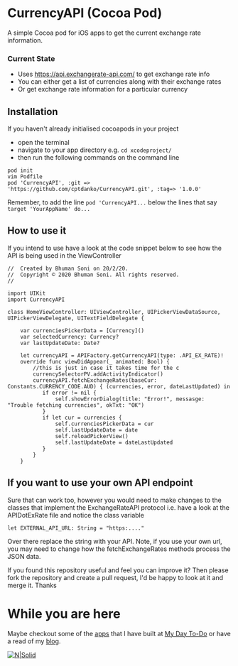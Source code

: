 # CurrencyAPI (Cocoa Pod)
A simple Cocoa pod for iOS apps to get the current exchange rate information. 
### Current State
- Uses https://api.exchangerate-api.com/ to get exchange rate info
- You can either get a list of currencies along with their exchange rates
- Or get exchange rate information for a particular currency

## Installation
If you haven't already initialised cocoapods in your project
- open the terminal
- navigate to your app directory e.g. `cd xcodeproject/`
- then run the following commands on the command line
```
pod init
vim Podfile
pod 'CurrencyAPI', :git => 'https://github.com/cptdanko/CurrencyAPI.git', :tag=> '1.0.0'
```
Remember, to add the line `pod 'CurrencyAPI...` below the lines that say `target 'YourAppName' do...`
## How to use it
If you intend to use have a look at the code snippet below to see how the API is being used in the ViewController
```
//  Created by Bhuman Soni on 20/2/20.
//  Copyright © 2020 Bhuman Soni. All rights reserved.
//

import UIKit
import CurrencyAPI

class HomeViewController: UIViewController, UIPickerViewDataSource, UIPickerViewDelegate, UITextFieldDelegate {

    var currenciesPickerData = [Currency]()
    var selectedCurrency: Currency?
    var lastUpdateDate: Date?
    
    let currencyAPI = APIFactory.getCurrencyAPI(type: .API_EX_RATE)!
    override func viewDidAppear(_ animated: Bool) {
        //this is just in case it takes time for the c
        currencySelectorPV.addActivityIndicator()
        currencyAPI.fetchExchangeRates(baseCur: Constants.CURRENCY_CODE.AUD) { (currencies, error, dateLastUpdated) in
           if error != nil {
               self.showErrorDialog(title: "Error!", messasge: "Trouble fetching currencies", okTxt: "OK")
           }
           if let cur = currencies {
               self.currenciesPickerData = cur
               self.lastUpdateDate = date
               self.reloadPickerView()
               self.lastUpdateDate = dateLastUpdated
           }
        }
    }
```
## If you want to use your own API endpoint
Sure that can work too, however you would need to make changes to the classes that implement the ExchangeRateAPI protocol i.e. have a look at the APIDotExRate file and notice the class variable
```
let EXTERNAL_API_URL: String = "https:...." 
```
Over there replace the string with your API. Note, if you use your own url, you may need to change how the fetchExchangeRates methods process the JSON data.

If you found this repository useful and feel you can improve it? Then please fork the repository and create a pull request, I'd be happy to look at it and merge it. Thanks
# While you are here
Maybe checkout some of the [apps] that I have built at [My Day To-Do] or have a read of my [blog].

[apps]: https://mydaytodo.com/apps/
[My Day To-Do]: https://mydaytodo.com/
[blog]: https://mydaytoco.com/blog
[![N|Solid](https://mydaytodo.com/wp-content/uploads/2018/08/MDTicon-1-150x150.png)](https://mydaytodo.com/)
